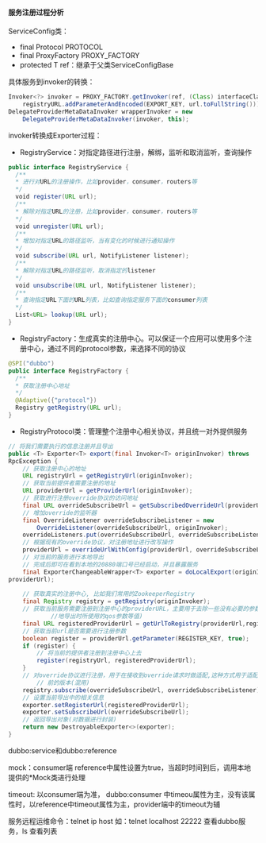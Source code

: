#### 服务注册过程分析

ServiceConfig类：

- final Protocol PROTOCOL
- final ProxyFactory PROXY_FACTORY
- protected T ref：继承于父类ServiceConfigBase

具体服务到invoker的转换：

```java
Invoker<?> invoker = PROXY_FACTORY.getInvoker(ref, (Class) interfaceClass, 
    registryURL.addParameterAndEncoded(EXPORT_KEY, url.toFullString()));
DelegateProviderMetaDataInvoker wrapperInvoker = new 
    DelegateProviderMetaDataInvoker(invoker, this);
```

invoker转换成Exporter过程：

- RegistryService：对指定路径进行注册，解绑，监听和取消监听，查询操作

```java
public interface RegistryService {
  /**
  * 进行对URL的注册操作，比如provider，consumer，routers等
  */
  void register(URL url);
  /**
  * 解除对指定URL的注册，比如provider，consumer，routers等
  */
  void unregister(URL url);
  /**
  * 增加对指定URL的路径监听，当有变化的时候进行通知操作
  */
  void subscribe(URL url, NotifyListener listener);
  /**
  * 解除对指定URL的路径监听，取消指定的listener
  */
  void unsubscribe(URL url, NotifyListener listener);
  /**
  * 查询指定URL下面的URL列表，比如查询指定服务下面的consumer列表
  */
  List<URL> lookup(URL url);
}
```

- RegistryFactory：生成真实的注册中心。可以保证一个应用可以使用多个注册中心，通过不同的protocol参数，来选择不同的协议

```java
@SPI("dubbo")
public interface RegistryFactory {
  /**
  * 获取注册中心地址
  */
  @Adaptive({"protocol"})
  Registry getRegistry(URL url);
}
```

- RegistryProtocol类：管理整个注册中心相关协议，并且统一对外提供服务

```java
// 将我们需要执行的信息注册并且导出
public <T> Exporter<T> export(final Invoker<T> originInvoker) throws
RpcException {
  	// 获取注册中心的地址
    URL registryUrl = getRegistryUrl(originInvoker);
    // 获取当前提供者需要注册的地址
    URL providerUrl = getProviderUrl(originInvoker);
    // 获取进行注册override协议的访问地址
    final URL overrideSubscribeUrl = getSubscribedOverrideUrl(providerUrl);
  	// 增加override的监听器
  	final OverrideListener overrideSubscribeListener = new
		OverrideListener(overrideSubscribeUrl, originInvoker);
  	overrideListeners.put(overrideSubscribeUrl, overrideSubscribeListener);
    // 根据现有的override协议，对注册地址进行改写操作
  	providerUrl = overrideUrlWithConfig(providerUrl, overrideSubscribeListener);
  	// 对当前的服务进行本地导出
  	// 完成后即可在看到本地的20880端口号已经启动，并且暴露服务
  	final ExporterChangeableWrapper<T> exporter = doLocalExport(originInvoker,
providerUrl);
    
  	// 获取真实的注册中心, 比如我们常用的ZookeeperRegistry
  	final Registry registry = getRegistry(originInvoker);
    // 获取当前服务需要注册到注册中心的providerURL，主要用于去除一些没有必要的参数(比如在本
			//地导出时所使用的qos参数等值)
    final URL registeredProviderUrl = getUrlToRegistry(providerUrl,registryUrl);
    // 获取当前url是否需要进行注册参数
  	boolean register = providerUrl.getParameter(REGISTER_KEY, true);
  	if (register) {
    	// 将当前的提供者注册到注册中心上去
    	register(registryUrl, registeredProviderUrl);
 	}
  	// 对override协议进行注册，用于在接收到override请求时做适配,这种方式用于适配2.6.x及之
		// 前的版本(混用)
  	registry.subscribe(overrideSubscribeUrl, overrideSubscribeListener);
  	// 设置当前导出中的相关信息
  	exporter.setRegisterUrl(registeredProviderUrl);
    exporter.setSubscribeUrl(overrideSubscribeUrl);
  	// 返回导出对象(对数据进行封装)
  	return new DestroyableExporter<>(exporter);
}
```







dubbo:service和dubbo:reference

mock：consumer端  reference中属性设置为true，当超时时间到后，调用本地提供的*Mock类进行处理

timeout: 以consumer端为准， dubbo:consumer 中timeou属性为主，没有该属性时，以reference中timeout属性为主，provider端中的timeout为辅





服务远程运维命令：telnet ip host   如：telnet localhost 22222 查看dubbo服务，ls 查看列表

